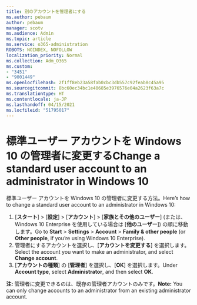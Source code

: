 ```yaml
---
title: 別のアカウントを管理者にする
ms.author: pebaum
author: pebaum
manager: scotv
ms.audience: Admin
ms.topic: article
ms.service: o365-administration
ROBOTS: NOINDEX, NOFOLLOW
localization_priority: Normal
ms.collection: Adm_O365
ms.custom:
- "3451"
- "9001449"
ms.openlocfilehash: 2f1ff8eb23a58fab0cbc3db557c92feab8c45a95
ms.sourcegitcommit: 8bc60ec34bc1e40685e3976576e04a2623f63a7c
ms.translationtype: HT
ms.contentlocale: ja-JP
ms.lasthandoff: 04/15/2021
ms.locfileid: "51795017"
---
```

# <a name="change-a-standard-user-account-to-an-administrator-in-windows-10"></a><span data-ttu-id="ff5f3-102">標準ユーザー アカウントを Windows 10 の管理者に変更する</span><span class="sxs-lookup"><span data-stu-id="ff5f3-102">Change a standard user account to an administrator in Windows 10</span></span>

<span data-ttu-id="ff5f3-103">標準ユーザー アカウントを Windows 10 の管理者に変更する方法。</span><span class="sxs-lookup"><span data-stu-id="ff5f3-103">Here’s how to change a standard user account to an administrator in Windows 10:</span></span>

1. <span data-ttu-id="ff5f3-104">[**スタート**] > [**設定**] > [**アカウント**] > [**家族とその他のユーザー**] (または、Windows 10 Enterprise を使用している場合は [**他のユーザー**]) の順に移動します。</span><span class="sxs-lookup"><span data-stu-id="ff5f3-104">Go to **Start** > **Settings** > **Account** > **Family & other people** (or **Other people**, if you’re using Windows 10 Enterprise).</span></span>
2. <span data-ttu-id="ff5f3-105">管理者にするアカウントを選択し、[**アカウントを変更する**] を選択します。</span><span class="sxs-lookup"><span data-stu-id="ff5f3-105">Select the account you want to make an administrator, and select **Change account**.</span></span>
3. <span data-ttu-id="ff5f3-106">[**アカウントの種類**] の [**管理者**] を選択し、[**OK**] を選択します。</span><span class="sxs-lookup"><span data-stu-id="ff5f3-106">Under **Account type**, select **Administrator**, and then select **OK**.</span></span>

<span data-ttu-id="ff5f3-107">**注:** 管理者に変更できるのは、既存の管理者アカウントのみです。</span><span class="sxs-lookup"><span data-stu-id="ff5f3-107">**Note:** You can only change accounts to an administrator from an existing administrator account.</span></span>